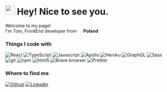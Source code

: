 <h1><img src="https://emojis.slackmojis.com/emojis/images/1643514514/5029/hello_there.gif?1643514514" width="30" />
    Hey! Nice to see you.</h1>


<p>Welcome to my page! </br> I'm Tom, FrontEnd developer from <img
        src="https://cdn-icons-png.flaticon.com/512/197/197529.png" width="13" /> <b>Poland</b></p>
<h3>Things I code with</h3>
<p>
    <img alt="React" src="https://img.shields.io/badge/-React-45b8d8?style=flat-square&logo=react&logoColor=white" />
    <img alt="TypeScript"
        src="https://img.shields.io/badge/-TypeScript-007ACC?style=flat-square&logo=typescript&logoColor=white" />
    <img alt="Javascript"
        src="https://img.shields.io/badge/-ES2022-0865a3?style=flat-square&logo=javascript&logoColor=white" />
    <img alt="Apollo"
        src="https://img.shields.io/badge/-Apollo%20GraphQL-311C87?style=flat-square&logo=apollo-graphql&logoColor=white" />
    <img alt="Heroku" src="https://img.shields.io/badge/-Heroku-430098?style=flat-square&logo=heroku&logoColor=white" />
    <img alt="GraphQL"
        src="https://img.shields.io/badge/-GraphQL-E10098?style=flat-square&logo=graphql&logoColor=white" />
    <img alt="Sass" src="https://img.shields.io/badge/-Sass-CC6699?style=flat-square&logo=sass&logoColor=white" />
    <img alt="git" src="https://img.shields.io/badge/-Git-F05032?style=flat-square&logo=git&logoColor=white" />
    <img alt="npm" src="https://img.shields.io/badge/-NPM-CB3837?style=flat-square&logo=npm&logoColor=white" />
    <img alt="html5" src="https://img.shields.io/badge/-HTML5-E34F26?style=flat-square&logo=html5&logoColor=white" />
    <img alt="Brave browser"
        src="https://img.shields.io/badge/-Brave_Browser-FB542B?style=flat-square&logo=brave&logoColor=white" />
    <img alt="Prettier"
        src="https://img.shields.io/badge/-Prettier-F7B93E?style=flat-square&logo=prettier&logoColor=white" />
</p>


<h3>Where to find me</h3>
<p>
<a href="https://github.com/Danilus120" target="_blank"><img alt="Github"
            src="https://img.shields.io/badge/GitHub-%2312100E.svg?&style=for-the-badge&logo=Github&logoColor=white" /></a>
    <a href="https://www.linkedin.com/in/tomaszdanilczuk/" target="_blank"><img alt="LinkedIn"
            src="https://img.shields.io/badge/linkedin-%230077B5.svg?&style=for-the-badge&logo=linkedin&logoColor=white" /></a>
</p>
